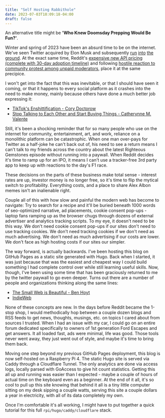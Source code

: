 ```yaml
---
title: "Self Hosting Rabbithole"
date: 2023-07-03T18:09:18-04:00
draft: false
---
```


An alternative title might be **'Who Knew Doomsday Prepping Would Be Fun?'**. 


Winter and spring of 2023 have been an absurd time to be on the internet. We've seen Twitter acquired by Elon Musk and subsequently [run](https://mashable.com/article/twitter-api-elon-musk-developer-issues-apps) [into](https://www.theverge.com/2023/6/30/23779764/twitter-blocks-unregistered-users-account-tweets) [the](https://www.theverge.com/2023/7/1/23781198/twitter-daily-reading-limit-elon-musk-verified-paywall) [ground](https://www.theverge.com/2023/7/3/23783092/twitter-tweetdeck-new-preview-force-legacy-apis). At the exact same time, Reddit's [expensive new API pricing (complete with 30-day adoption timeline)](https://www.theverge.com/2023/6/13/23759180/reddit-protest-private-apollo-christian-selig-subreddit) and following [hostile reaction to community protest among unpaid moderators](https://www.theverge.com/23779477/reddit-protest-blackouts-crushed), place it at the same precipice.

I won't get into the fact that this was inevitable, or that I should have seen it coming, or that it happens to every social platform as it crashes into the need to make money, mainly because others have done a much better job expressing it:
+ [TikTok's Enshittification - Cory Doctorow](https://pluralistic.net/2023/01/21/potemkin-ai/)
+ [Stop Talking to Each Other and Start Buying Things - Catherynne M. Valente](https://catvalente.substack.com/p/stop-talking-to-each-other-and-start)

Still, it's been a shocking reminder that for so many people who use on the internet for community, entertainment, art, and work, reliance on a monolithic platform can be catastrophic. When one man over-pays for Twitter as a half-joke he can't back out of, his need to see a return means I can't talk to my friends across the country about the latest Righteous Gemstones episode without running into a paywall. When Reddit decides it's time to ramp up for an IPO, it means I can't use a tracker-free 3rd party app to keep up with reactions to the day's F1 race.

These decisions on the parts of these business make total sense - interest rates are up, investor money is no longer free, so it's time to flip the mytical switch to profitability. Everything costs, and a place to share Alex Albon memes isn't an inalienable right. 

Couple all of this with how slow and painful the modern web has become to navigate: Try to search for a recipe and it'll be buried beneath 1000 words of seo-optimized narrative, ad placements, cookie consent pop-ups - laptop fans ramping up as the browser chugs through dozens of external advertiser and analytics tracking scripts. To my eye, it doesn't need to be this way. We don't need cookie consent pop-ups if our sites don't need to use tracking cookies. We don't need tracking cookies if we don't need as much advertising. We don't need as much advertising if our costs are lower. We don't face as high hosting costs if our sites our simpler.

The way forward, is actually backwards. I've been hosting this blog on GitHub Pages as a static site generated with Hugo. Back when I started, it was just because that was the easiest and cheapest way I could build something I had complete control over while still learning useful skills. Now, though, I've been using some time that has been graciously returned to me by the twitter paywall to go even deeper. Turns out there are a number of people and organizations thinking along the same lines: 
+ [The Small Web is Beautiful - Ben Hoyt](https://benhoyt.com/writings/the-small-web-is-beautiful/)
+ [IndieWeb](https://indieweb.org)

None of these concepts are new. In the days before Reddit became the 1-stop shop, I would methodically hop between a couple dozen blogs and RSS feeds to get news, thoughts, musings, etc. on topics I cared about from sources I trusted. When I had an issue with my car, I could go on an entire forum dedicated specifically to owners of 1st generation Ford Escapes and get answers. It all loaded fast, ads were minimal, life was good. Those tools never went away, they just went out of style, and maybe it's time to bring them back.

Moving one step beyond my previous GitHub Pages deployment, this blog is now self-hosted on a Raspberry Pi 4. The static Hugo site is served via Caddy through a Cloudflare Tunnel. The only analytics are done via access logs, locally parsed with GoAccess to give hit count statistics. Getting this all up and running was easier than I expected - maybe a couple of hours of actual time on the keyboard even as a beginner.  At the end of it all, it's so cool to pull up this site knowing that behind it all is a tiny little computer sitting on my desk sipping a couple watts, serving this site a couple dollars a year in electricity, with all of its data completely my own.

Once I'm comfortable it's all working, I might have to put together a quick tutorial for this full `rpi/hugo/caddy/cloudflare` stack.